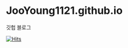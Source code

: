# JooYoung1121.github.io
깃헙 블로그

[![Hits](https://hits.seeyoufarm.com/api/count/incr/badge.svg?url=https%3A%2F%2Fgithub.com%2Fgjbae1212%2Fhit-counter)](https://github.com/JooYoung1121/JooYoung1121.github.io)                        
